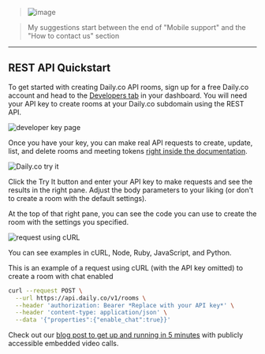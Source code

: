 >![image](https://user-images.githubusercontent.com/3941856/78284119-c0d00080-74d3-11ea-88c6-23a22910be5d.png)

>My suggestions start between the end of "Mobile support" and the "How to contact us" section
_____

## REST API Quickstart

To get started with creating Daily.co API rooms, sign up for a free Daily.co account and head to the [Developers tab](https://dashboard.daily.co/?lstate=developers) in your dashboard. You will need your API key to create rooms at your Daily.co subdomain using the REST API.

![developer key page](https://p112.p2.n0.cdn.getcloudapp.com/items/GGuNGBOv/developer%20key.png?v=7696dfae57aac12918c32c7cd98429ef)

Once you have your key, you can make real API requests to create, update, list, and delete rooms and meeting tokens [right inside the documentation](https://docs.daily.co/reference#). 

![Daily.co try it](https://user-images.githubusercontent.com/3941856/78293746-f548ba00-74dd-11ea-9fd2-43145b9f7d72.png)

Click the Try It button and enter your API key to make requests and see the results in the right pane. Adjust the body parameters to your liking (or don't to create a room with the default settings). 

At the top of that right pane, you can see the code you can use to create the room with the settings you specified. 

![request using cURL ](https://user-images.githubusercontent.com/3941856/78391389-1f13e680-759b-11ea-8274-9b8684054a4f.png)

You can see examples in cURL, Node, Ruby, JavaScript, and Python.

This is an example of a request using cURL (with the API key omitted) to create a room with chat enabled

```bash
curl --request POST \
  --url https://api.daily.co/v1/rooms \
  --header 'authorization: Bearer *Replace with your API key*' \
  --header 'content-type: application/json' \
  --data '{"properties":{"enable_chat":true}}'
```

Check out our [blog post to get up and running in 5 minutes](https://www.daily.co/blog/embedded-video-calls-in-5-minutes-with-repl-it-and-daily-co) with publicly accessible embedded video calls.


